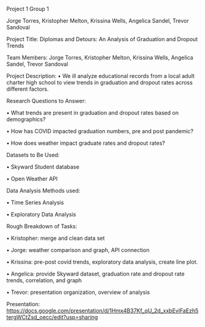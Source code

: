 Project 1 Group 1

Jorge Torres, Kristopher Melton, Krissina Wells, Angelica Sandel, Trevor Sandoval

Project Title: Diplomas and Detours: An Analysis of Graduation and Dropout Trends


Team Members: Jorge Torres, Kristopher Melton, Krissina Wells, Angelica Sandel, Trevor Sandoval


Project Description:
•	We
ill analyze educational records from a local adult charter high school to view trends in graduation and dropout rates across different factors.  


Research Questions to Answer: 

•	What trends are present in graduation and dropout rates based on demographics?

•	How has COVID impacted graduation numbers, pre and post pandemic?

•	How does weather impact graduate rates and dropout rates?


Datasets to Be Used:

•	Skyward Student database

•	Open Weather API

Data Analysis Methods used: 

• Time Series Analysis

• Exploratory Data Analysis

Rough Breakdown of Tasks:

•	Kristopher: merge and clean data set

•	Jorge: weather comparison and graph, API connection

•	Krissina: pre-post covid trends, exploratory data analysis, create line plot.

•	Angelica: provide Skyward dataset, graduation rate and dropout rate trends, correlation, and graph

•	Trevor: presentation organization, overview of analysis


Presentation: https://docs.google.com/presentation/d/1Hmx4B37Kf_qU_2d_xxbEvlFaEzh5tergWCtZsd_oecc/edit?usp=sharing
